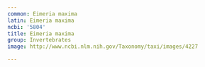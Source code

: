 ```yaml
---
common: Eimeria maxima
latin: Eimeria maxima
ncbi: '5804'
title: Eimeria maxima
group: Invertebrates
image: http://www.ncbi.nlm.nih.gov/Taxonomy/taxi/images/4227

---
```

